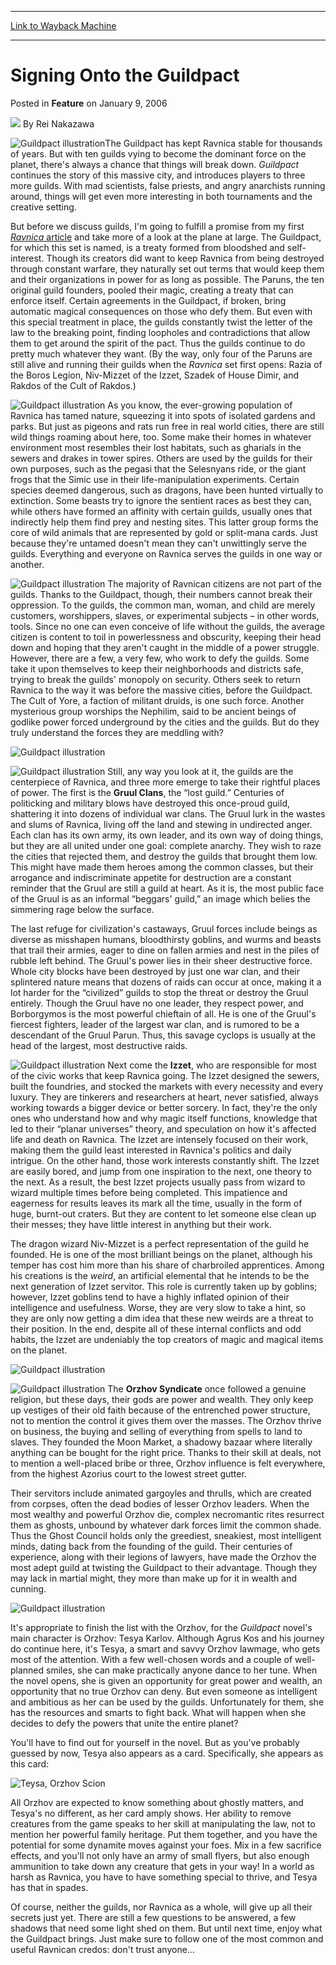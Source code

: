 
---
[Link to Wayback Machine](https://web.archive.org/web/20180209183038/https://magic.wizards.com/en/articles/archive/feature/signing-guildpact-2006-01-09)

[_metadata_:wayback_url]:- "https://magic.wizards.com/en/articles/archive/feature/signing-guildpact-2006-01-09"
[_metadata_:wayback_raw_url]:- "https://web.archive.org/web/20180209183038id_/https://magic.wizards.com/en/articles/archive/feature/signing-guildpact-2006-01-09"
[_metadata_:wayback_capture_timestamp]:- "2018-02-09 18:30:38+00:00"
[_metadata_:generator]:- "Drupal 7 (http://drupal.org)"
---


Signing Onto the Guildpact
==========================



 Posted in **Feature**
 on January 9, 2006 






![](https://media.magic.wizards.com/styles/auth_small/public/images/person/authorpic_reinakazawa.jpg)
By Rei Nakazawa












![Guildpact illustration](https://media.magic.wizards.com/image_legacy_migration/magic/images/mtgcom/fcpics/features/306_illo1.jpg)The Guildpact has kept Ravnica stable for thousands of years. But with ten guilds vying to become the dominant force on the planet, there's always a chance that things will break down.  *Guildpact* continues the story of this massive city, and introduces players to three more guilds. With mad scientists, false priests, and angry anarchists running around, things will get even more interesting in both tournaments and the creative setting.

 But before we discuss guilds, I'm going to fulfill a promise from my first [*Ravnica* article](/en/node/632111) and take more of a look at the plane at large. The Guildpact, for which this set is named, is a treaty formed from bloodshed and self-interest. Though its creators did want to keep Ravnica from being destroyed through constant warfare, they naturally set out terms that would keep them and their organizations in power for as long as possible. The Paruns, the ten original guild founders, pooled their magic, creating a treaty that can enforce itself. Certain agreements in the Guildpact, if broken, bring automatic magical consequences on those who defy them. But even with this special treatment in place, the guilds constantly twist the letter of the law to the breaking point, finding loopholes and contradictions that allow them to get around the spirit of the pact. Thus the guilds continue to do pretty much whatever they want. (By the way, only four of the Paruns are still alive and running their guilds when the  *Ravnica* set first opens: Razia of the Boros Legion, Niv-Mizzet of the Izzet, Szadek of House Dimir, and Rakdos of the Cult of Rakdos.)


![Guildpact illustration](https://media.magic.wizards.com/image_legacy_migration/magic/images/mtgcom/fcpics/features/306_illo2.jpg) As you know, the ever-growing population of Ravnica has tamed nature, squeezing it into spots of isolated gardens and parks. But just as pigeons and rats run free in real world cities, there are still wild things roaming about here, too. Some make their homes in whatever environment most resembles their lost habitats, such as gharials in the sewers and drakes in tower spires. Others are used by the guilds for their own purposes, such as the pegasi that the Selesnyans ride, or the giant frogs that the Simic use in their life-manipulation experiments. Certain species deemed dangerous, such as dragons, have been hunted virtually to extinction. Some beasts try to ignore the sentient races as best they can, while others have formed an affinity with certain guilds, usually ones that indirectly help them find prey and nesting sites. This latter group forms the core of wild animals that are represented by gold or split-mana cards. Just because they're untamed doesn't mean they can't unwittingly serve the guilds. Everything and everyone on Ravnica serves the guilds in one way or another.


![Guildpact illustration](https://media.magic.wizards.com/image_legacy_migration/magic/images/mtgcom/fcpics/features/306_illo3.jpg) The majority of Ravnican citizens are not part of the guilds. Thanks to the Guildpact, though, their numbers cannot break their oppression. To the guilds, the common man, woman, and child are merely customers, worshippers, slaves, or experimental subjects – in other words, tools. Since no one can even conceive of life without the guilds, the average citizen is content to toil in powerlessness and obscurity, keeping their head down and hoping that they aren't caught in the middle of a power struggle. However, there are a few, a very few, who work to defy the guilds. Some take it upon themselves to keep their neighborhoods and districts safe, trying to break the guilds' monopoly on security. Others seek to return Ravnica to the way it was before the massive cities, before the Guildpact. The Cult of Yore, a faction of militant druids, is one such force. Another mysterious group worships the Nephilim, said to be ancient beings of godlike power forced underground by the cities and the guilds. But do they truly understand the forces they are meddling with?


![Guildpact illustration](https://media.magic.wizards.com/image_legacy_migration/magic/images/mtgcom/fcpics/features/306_illo4.jpg)

![Guildpact illustration](https://media.magic.wizards.com/image_legacy_migration/magic/images/mtgcom/fcpics/features/306_illo5.jpg) Still, any way you look at it, the guilds are the centerpiece of Ravnica, and three more emerge to take their rightful places of power. The first is the  **Gruul Clans**, the “lost guild.” Centuries of politicking and military blows have destroyed this once-proud guild, shattering it into dozens of individual war clans. The Gruul lurk in the wastes and slums of Ravnica, living off the land and stewing in undirected anger. Each clan has its own army, its own leader, and its own way of doing things, but they are all united under one goal: complete anarchy. They wish to raze the cities that rejected them, and destroy the guilds that brought them low. This might have made them heroes among the common classes, but their arrogance and indiscriminate appetite for destruction are a constant reminder that the Gruul are still a guild at heart. As it is, the most public face of the Gruul is as an informal “beggars' guild,” an image which belies the simmering rage below the surface.

The last refuge for civilization's castaways, Gruul forces include beings as diverse as misshapen humans, bloodthirsty goblins, and wurms and beasts that trail their armies, eager to dine on fallen armies and nest in the piles of rubble left behind. The Gruul's power lies in their sheer destructive force. Whole city blocks have been destroyed by just one war clan, and their splintered nature means that dozens of raids can occur at once, making it a lot harder for the “civilized” guilds to stop the threat or destroy the Gruul entirely. Though the Gruul have no one leader, they respect power, and Borborgymos is the most powerful chieftain of all. He is one of the Gruul's fiercest fighters, leader of the largest war clan, and is rumored to be a descendant of the Gruul Parun. Thus, this savage cyclops is usually at the head of the largest, most destructive raids.

![Guildpact illustration](https://media.magic.wizards.com/image_legacy_migration/magic/images/mtgcom/fcpics/features/306_illo6.jpg) Next come the  **Izzet**, who are responsible for most of the civic works that keep Ravnica going. The Izzet designed the sewers, built the foundries, and stocked the markets with every necessity and every luxury. They are tinkerers and researchers at heart, never satisfied, always working towards a bigger device or better sorcery. In fact, they're the only ones who understand how and why magic itself functions, knowledge that led to their “planar universes” theory, and speculation on how it's affected life and death on Ravnica. The Izzet are intensely focused on their work, making them the guild least interested in Ravnica's politics and daily intrigue. On the other hand, those work interests constantly shift. The Izzet are easily bored, and jump from one inspiration to the next, one theory to the next. As a result, the best Izzet projects usually pass from wizard to wizard multiple times before being completed. This impatience and eagerness for results leaves its mark all the time, usually in the form of huge, burnt-out craters. But they are content to let someone else clean up their messes; they have little interest in anything but their work.

The dragon wizard Niv-Mizzet is a perfect representation of the guild he founded. He is one of the most brilliant beings on the planet, although his temper has cost him more than his share of charbroiled apprentices. Among his creations is the  *weird*, an artificial elemental that he intends to be the next generation of Izzet servitor. This role is currently taken up by goblins; however, Izzet goblins tend to have a highly inflated opinion of their intelligence and usefulness. Worse, they are very slow to take a hint, so they are only now getting a dim idea that these new weirds are a threat to their position. In the end, despite all of these internal conflicts and odd habits, the Izzet are undeniably the top creators of magic and magical items on the planet.


![Guildpact illustration](https://media.magic.wizards.com/image_legacy_migration/magic/images/mtgcom/fcpics/features/306_illo7.jpg)

![Guildpact illustration](https://media.magic.wizards.com/image_legacy_migration/magic/images/mtgcom/fcpics/features/306_illo8.jpg) The  **Orzhov Syndicate** once followed a genuine religion, but these days, their gods are power and wealth. They only keep up vestiges of their old faith because of the entrenched power structure, not to mention the control it gives them over the masses. The Orzhov thrive on business, the buying and selling of everything from spells to land to slaves. They founded the Moon Market, a shadowy bazaar where literally anything can be bought for the right price. Thanks to their skill at deals, not to mention a well-placed bribe or three, Orzhov influence is felt everywhere, from the highest Azorius court to the lowest street gutter.

Their servitors include animated gargoyles and thrulls, which are created from corpses, often the dead bodies of lesser Orzhov leaders. When the most wealthy and powerful Orzhov die, complex necromantic rites resurrect them as ghosts, unbound by whatever dark forces limit the common shade. Thus the Ghost Council holds only the greediest, sneakiest, most intelligent minds, dating back from the founding of the guild. Their centuries of experience, along with their legions of lawyers, have made the Orzhov the most adept guild at twisting the Guildpact to their advantage. Though they may lack in martial might, they more than make up for it in wealth and cunning.


![Guildpact illustration](https://media.magic.wizards.com/image_legacy_migration/magic/images/mtgcom/fcpics/features/306_illo9.jpg)

It's appropriate to finish the list with the Orzhov, for the  *Guildpact* novel's main character is Orzhov: Tesya Karlov. Although Agrus Kos and his journey do continue here, it's Tesya, a smart and savvy Orzhov lawmage, who gets most of the attention. With a few well-chosen words and a couple of well-planned smiles, she can make practically anyone dance to her tune. When the novel opens, she is given an opportunity for great power and wealth, an opportunity that no true Orzhov can deny. But even someone as intelligent and ambitious as her can be used by the guilds. Unfortunately for them, she has the resources and smarts to fight back. What will happen when she decides to defy the powers that unite the entire planet?

You'll have to find out for yourself in the novel. But as you've probably guessed by now, Tesya also appears as a card. Specifically, she appears as this card:

![Teysa, Orzhov Scion](https://media.magic.wizards.com/image_legacy_migration/magic/images/mtgcom/fcpics/features/GPTTeysa5476636.jpg)

All Orzhov are expected to know something about ghostly matters, and Tesya's no different, as her card amply shows. Her ability to remove creatures from the game speaks to her skill at manipulating the law, not to mention her powerful family heritage. Put them together, and you have the potential for some dynamite moves against your foes. Mix in a few sacrifice effects, and you'll not only have an army of small flyers, but also enough ammunition to take down any creature that gets in your way! In a world as harsh as Ravnica, you have to have something special to thrive, and Tesya has that in spades.

Of course, neither the guilds, nor Ravnica as a whole, will give up all their secrets just yet. There are still a few questions to be answered, a few shadows that need some light shed on them. But until next time, enjoy what the Guildpact brings. Just make sure to follow one of the most common and useful Ravnican credos: don't trust anyone…








